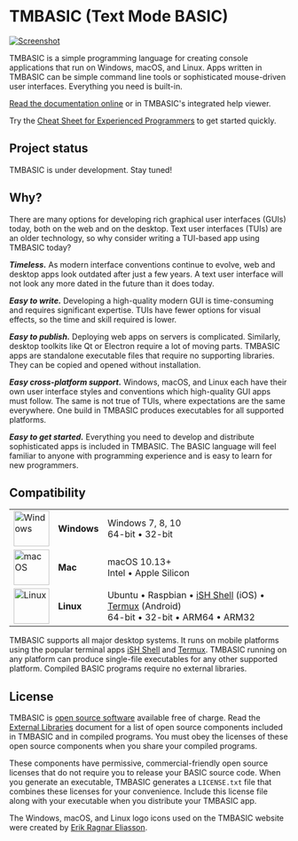 # TMBASIC <wbr><span class="tagline">(Text Mode BASIC)</span>

<!-- See DEVELOPERS.md for instructions on generating this screenshot. -->
<a href="https://tmbasic.com/screenshot.png"><img src="https://tmbasic.com/screenshot.png" alt="Screenshot" class="screenshot"></a>

TMBASIC is a simple programming language for creating console applications that run on Windows, macOS, and Linux.
Apps written in TMBASIC can be simple command line tools or sophisticated mouse-driven user interfaces.
Everything you need is built-in.

[Read the documentation online](https://tmbasic.com/doc.html) or in TMBASIC's integrated help viewer.

Try the [Cheat Sheet for Experienced Programmers](https://tmbasic.com/cheat.html) to get started quickly.

## Project status
TMBASIC is under development. Stay tuned!

## Why?

There are many options for developing rich graphical user interfaces (GUIs) today, both on the web and on the desktop. Text user interfaces (TUIs) are an older technology, so why consider writing a TUI-based app using TMBASIC today?

<strong><i>Timeless.</i></strong> As modern interface conventions continue to evolve, web and desktop apps look outdated after just a few years. A text user interface will not look any more dated in the future than it does today.

<strong><i>Easy to write.</i></strong> Developing a high-quality modern GUI is time-consuming and requires significant expertise. TUIs have fewer options for visual effects, so the time and skill required is lower.

<strong><i>Easy to publish.</i></strong> Deploying web apps on servers is complicated. Similarly, desktop toolkits like Qt or Electron require a lot of moving parts. TMBASIC apps are standalone executable files that require no supporting libraries. They can be copied and opened without installation.

<strong><i>Easy cross-platform support.</i></strong> Windows, macOS, and Linux each have their own user interface styles and conventions which high-quality GUI apps must follow. The same is not true of TUIs, where expectations are the same everywhere. One build in TMBASIC produces executables for all supported platforms.

<strong><i>Easy to get started.</i></strong> Everything you need to develop and distribute sophisticated apps is included in TMBASIC. The BASIC language will feel familiar to anyone with programming experience and is easy to learn for new programmers.

## Compatibility

<div id="platformSupportTable">

<table><tr><td><img src="https://tmbasic.com/windows-logo.png" width=64 height=64 alt="Windows"></td><td><strong>Windows</strong></td><td><span class="arch">Windows 7, 8, 10<br>64-bit &bull; 32-bit</span></td></tr><tr><td><img src="https://tmbasic.com/apple-logo.png" width=64 height=64 alt="macOS"></td><td><strong>Mac</strong></td><td><span class="arch">macOS 10.13+<br>Intel &bull; Apple Silicon</span></td><tr><td><img src="https://tmbasic.com/linux-logo.png" width=64 height=64 alt="Linux"></td><td><strong>Linux</strong></td><td><span class="arch">Ubuntu &bull; Raspbian &bull; <a href="https://apps.apple.com/us/app/ish-shell/id1436902243">iSH&nbsp;Shell</a>&nbsp;(iOS) &bull; <a href="https://termux.com/">Termux</a>&nbsp;(Android)<br>64-bit &bull; 32-bit &bull; ARM64 &bull; ARM32</span></td></tr></table>

</div>

TMBASIC supports all major desktop systems. It runs on mobile platforms using the popular terminal apps <a href="https://apps.apple.com/us/app/ish-shell/id1436902243">iSH Shell</a> and <a href="https://termux.com/">Termux</a>. TMBASIC running on any platform can produce single-file executables for any other supported platform. Compiled BASIC programs require no external libraries.

## License
TMBASIC is [open source software](https://en.wikipedia.org/wiki/Open-source_software) available free of charge. Read the [External Libraries](https://github.com/electroly/tmbasic/blob/master/ext/README.md) document for a list of open source components included in TMBASIC and in compiled programs. You must obey the licenses of these open source components when you share your compiled programs.

These components have permissive, commercial-friendly open source licenses that do not require you to release your BASIC source code. When you generate an executable, TMBASIC generates a `LICENSE.txt` file that combines these licenses for your convenience. Include this license file along with your executable when you distribute your TMBASIC app.

The Windows, macOS, and Linux logo icons used on the TMBASIC website were created by [Erik Ragnar Eliasson](https://www.iconfinder.com/Erik_Rgnr).
